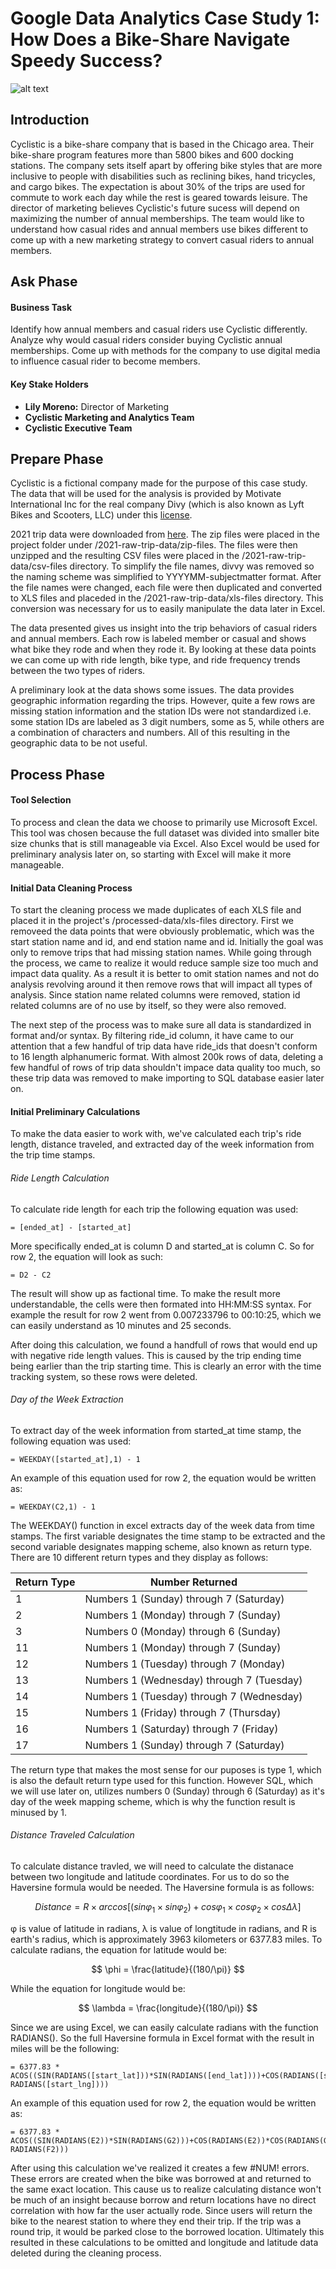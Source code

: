 # Google Data Analytics Case Study 1: How Does a Bike-Share Navigate Speedy Success?

![alt text](https://i.imgur.com/trZS04H.png)



## Introduction

Cyclistic is a bike-share company that is based in the Chicago area. Their bike-share program features more than 5800 bikes and 600 docking stations. The company sets itself apart by offering bike styles that are more inclusive to people with disabilities such as reclining bikes, hand tricycles, and cargo bikes. The expectation is about 30% of the trips are used for commute to work each day while the rest is geared towards leisure. The director of marketing believes Cyclistic's future sucess will depend on maximizing the number of annual memberships. The team would like to understand how casual rides and annual members use bikes different to come up with a new marketing strategy to convert casual riders to annual members. 

## Ask Phase

#### Business Task

Identify how annual members and casual riders use Cyclistic differently. Analyze why would casual riders consider buying Cyclistic annual memberships. Come up with methods for the company to use digital media to influence casual rider to become members.

#### Key Stake Holders

- **Lily Moreno:** Director of Marketing
- **Cyclistic Marketing and Analytics Team**
- **Cyclistic Executive Team**

## Prepare Phase

Cyclistic is a fictional company made for the purpose of this case study. The data that will be used for the analysis is provided by Motivate International Inc for the real company Divy (which is also known as Lyft Bikes and Scooters, LLC) under this [license](https://ride.divvybikes.com/data-license-agreement).

2021 trip data were downloaded from [here](https://divvy-tripdata.s3.amazonaws.com/index.html). The zip files were placed in the project folder under /2021-raw-trip-data/zip-files. The files were then unzipped and the resulting CSV files were placed in the /2021-raw-trip-data/csv-files directory. To simplify the file names, divvy was removed so the naming scheme was simplified to YYYYMM-subjectmatter format.  After the file names were changed, each file were then duplicated and converted to XLS files and placeded in the /2021-raw-trip-data/xls-files directory. This conversion was necessary for us to easily manipulate the data later in Excel.

The data presented gives us insight into the trip behaviors of casual riders and annual members. Each row is labeled member or casual and shows what bike they rode and when they rode it. By looking at these data points we can come up with ride length, bike type, and ride frequency trends between the two types of riders.

A preliminary look at the data shows some issues. The data provides geographic information regarding the trips. However, quite a few rows are missing station information and the station IDs were not standardized i.e. some station IDs are labeled as 3 digit numbers, some as 5, while others are a combination of characters and numbers. All of this resulting in the geographic data to be not useful. 

## Process Phase

#### Tool Selection

To process and clean the data we choose to primarily use Microsoft Excel. This tool was chosen because the full dataset was divided into smaller bite size chunks that is still manageable via Excel. Also Excel would be used for preliminary analysis later on, so starting with Excel will make it more manageable. 

#### Initial Data Cleaning Process

To start the cleaning process we made duplicates of each XLS file and placed it in the project's /processed-data/xls-files directory. First we removeed the data points that were obviously problematic, which was the start station name and id, and end station name and id. Initially the goal was only to remove trips that had missing station names. While going through the process, we came to realize it would reduce sample size too much and impact data quality. As a result it is better to omit station names and not do analysis revolving around it then remove rows that will impact all types of analysis. Since station name related columns were removed, station id related columns are of no use by itself, so they were also removed.

The next step of the process was to make sure all data is standardized in format and/or syntax. By filtering ride_id column, it have came to our attention that a few handful of trip data have ride_ids that doesn't conform to 16 length alphanumeric format. With almost 200k rows of data, deleting a few handful of rows of trip data shouldn't impace data quality too much, so these trip data was removed to make importing to SQL database easier later on.   

#### Initial Preliminary Calculations

To make the data easier to work with, we've calculated each trip's ride length, distance traveled, and extracted day of the week information from the trip time stamps. 

###### Ride Length Calculation

To calculate ride length for each trip the following equation was used:

```Excel
= [ended_at] - [started_at]
```

More specifically ended_at is column D and started_at is column C. So for row 2, the equation will look as such:

```Excel
= D2 - C2
```

The result will show up as factional time. To make the result more understandable, the cells were then formated into HH:MM:SS syntax. For example the result for row 2 went from 0.007233796 to 00:10:25, which we can easily understand as 10 minutes and 25 seconds. 

After doing this calculation, we found a handfull of rows that would end up with negative ride length values. This is caused by the trip ending time being earlier than the trip starting time. This is clearly an error with the time tracking system, so these rows were deleted.

###### Day of the Week Extraction

To extract day of the week information from started_at time stamp, the following equation was used:

```Excel
= WEEKDAY([started_at],1) - 1
```

An example of this equation used for row 2, the equation would be written as:

```Excel
= WEEKDAY(C2,1) - 1
```

The WEEKDAY() function in excel extracts day of the week data from time stamps. The first variable designates the time stamp to be extracted and the second variable designates mapping scheme, also known as return type. There are 10 different return types and they display as follows:

| Return Type | Number Returned                           |
| ----------- | ----------------------------------------- |
| 1           | Numbers 1 (Sunday) through 7 (Saturday)   |
| 2           | Numbers 1 (Monday) through 7 (Sunday)     |
| 3           | Numbers 0 (Monday) through 6 (Sunday)     |
| 11          | Numbers 1 (Monday) through 7 (Sunday)     |
| 12          | Numbers 1 (Tuesday) through 7 (Monday)    |
| 13          | Numbers 1 (Wednesday) through 7 (Tuesday) |
| 14          | Numbers 1 (Tuesday) through 7 (Wednesday) |
| 15          | Numbers 1 (Friday) through 7 (Thursday)   |
| 16          | Numbers 1 (Saturday) through 7 (Friday)   |
| 17          | Numbers 1 (Sunday) through 7 (Saturday)   |

The return type that makes the most sense for our puposes is type 1, which is also the default return type used for this function. However SQL, which we will use later on, utilizes numbers 0 (Sunday) through 6 (Saturday) as it's day of the week mapping scheme, which is why the function result is minused by 1. 

###### Distance Traveled Calculation

To calculate distance travled, we will need to calculate the distanace between two longitude and latitude coordinates. For us to do so the Haversine formula would be needed. The Haversine formula is as follows:


$$
Distance = R \times arccos[(sin\varphi_1 \times sin\varphi_2) + cos\varphi_1 \times cos\varphi_2\times cos\Delta\lambda]
$$


φ is value of latitude in radians, λ is value of longtitude in radians, and R is earth's radius, which is approximately 3963 kilometers or 6377.83 miles. To calculate radians, the equation for latitude would be:


$$
\phi = \frac{latitude}{(180/\pi)}
$$


While the equation for longitude would be:


$$
\lambda = \frac{longitude}{(180/\pi)}
$$


Since we are using Excel, we can easily calculate radians with the function RADIANS(). So the full Haversine formula in Excel format with the result in miles will be the following:

```Excel
= 6377.83 * ACOS((SIN(RADIANS([start_lat]))*SIN(RADIANS([end_lat])))+COS(RADIANS([start_lat]))*COS(RADIANS([end_lat]))*COS(RADIANS([end_lng])-RADIANS([start_lng])))
```

An example of this equation used for row 2, the equation would be written as:

```Excel
= 6377.83 * ACOS((SIN(RADIANS(E2))*SIN(RADIANS(G2)))+COS(RADIANS(E2))*COS(RADIANS(G2))*COS(RADIANS(H2)-RADIANS(F2)))
```

After using this calculation we've realized it creates a few #NUM! errors. These errors are created when the bike was borrowed at and returned to the same exact location. This cause us to realize calculating distance won't be much of an insight because borrow and return locations have no direct correlation with how far the user actually rode. Since users will return the bike to the nearest station to where they end their trip. If the trip was a round trip, it would be parked close to the borrowed location. Ultimately this resulted in these calculations to be omitted and longitude and latitude data deleted during the cleaning process. 